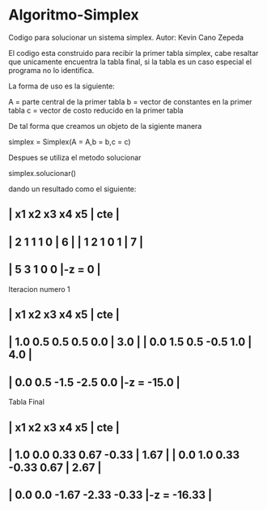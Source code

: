 # Algoritmo-Simplex
Codigo para solucionar un sistema simplex.
Autor: Kevin Cano Zepeda

El codigo esta construido para recibir la primer tabla simplex, cabe resaltar que unicamente encuentra la tabla final,
si la tabla es un caso especial el programa no lo identifica.

La forma de uso es la siguiente:

A = parte central de la primer tabla
b = vector de constantes en la primer tabla
c = vector de costo reducido en la primer tabla

De tal forma que creamos un objeto de la sigiente manera

simplex = Simplex(A = A,b = b,c = c)

Despues se utiliza el metodo solucionar

simplex.solucionar()

dando un resultado como el siguiente:


|   x1      x2      x3      x4      x5   |  cte   |
---------------------------------------------------
|   2       1       1       1       0    |   6    |
|   1       2       1       0       1    |   7    |
--------------------------------------------------------
|   5       3       1       0       0    |-z =    0    |
--------------------------------------------------------


Iteracion numero 1


|   x1      x2      x3      x4      x5   |  cte   |
---------------------------------------------------
|  1.0     0.5     0.5     0.5     0.0   |  3.0   |
|  0.0     1.5     0.5     -0.5    1.0   |  4.0   |
--------------------------------------------------------
|  0.0     0.5     -1.5    -2.5    0.0   |-z =  -15.0  |
--------------------------------------------------------


Tabla Final


|   x1      x2      x3      x4      x5   |  cte   |
---------------------------------------------------
|  1.0     0.0     0.33    0.67   -0.33  |  1.67  |
|  0.0     1.0     0.33   -0.33    0.67  |  2.67  |
--------------------------------------------------------
|  0.0     0.0    -1.67   -2.33   -0.33  |-z =  -16.33 |
--------------------------------------------------------

